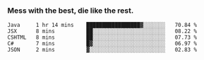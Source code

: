 ### Mess with the best, die like the rest.


<!--START_SECTION:waka-->
```text
Java     1 hr 14 mins    █████████████████▓░░░░░░░   70.84 % 
JSX      8 mins          ██░░░░░░░░░░░░░░░░░░░░░░░   08.22 % 
CSHTML   8 mins          ██░░░░░░░░░░░░░░░░░░░░░░░   07.73 % 
C#       7 mins          █▓░░░░░░░░░░░░░░░░░░░░░░░   06.97 % 
JSON     2 mins          ▓░░░░░░░░░░░░░░░░░░░░░░░░   02.83 % 
```
<!--END_SECTION:waka-->
